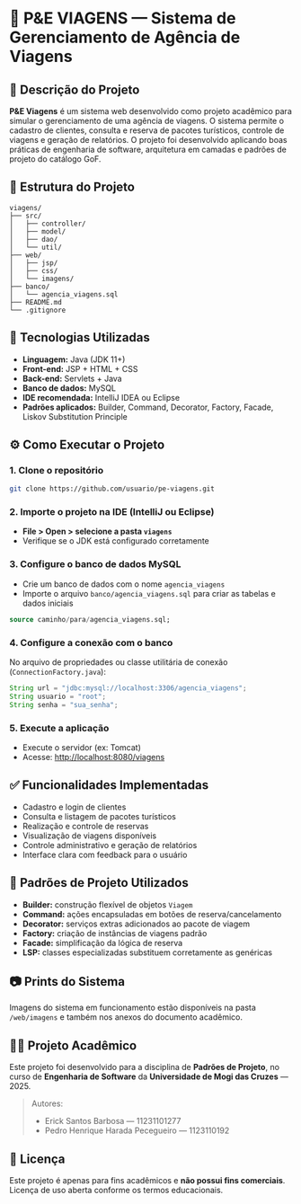 
# 🧳 P&E VIAGENS — Sistema de Gerenciamento de Agência de Viagens

## 📌 Descrição do Projeto

**P&E Viagens** é um sistema web desenvolvido como projeto acadêmico para simular o gerenciamento de uma agência de viagens. O sistema permite o cadastro de clientes, consulta e reserva de pacotes turísticos, controle de viagens e geração de relatórios. O projeto foi desenvolvido aplicando boas práticas de engenharia de software, arquitetura em camadas e padrões de projeto do catálogo GoF.

## 📁 Estrutura do Projeto

```
viagens/
├── src/
│   ├── controller/
│   ├── model/
│   ├── dao/
│   └── util/
├── web/
│   ├── jsp/
│   ├── css/
│   └── imagens/
├── banco/
│   └── agencia_viagens.sql
├── README.md
└── .gitignore
```

## 🧰 Tecnologias Utilizadas

- **Linguagem:** Java (JDK 11+)
- **Front-end:** JSP + HTML + CSS
- **Back-end:** Servlets + Java
- **Banco de dados:** MySQL
- **IDE recomendada:** IntelliJ IDEA ou Eclipse
- **Padrões aplicados:** Builder, Command, Decorator, Factory, Facade, Liskov Substitution Principle

## ⚙️ Como Executar o Projeto

### 1. Clone o repositório

```bash
git clone https://github.com/usuario/pe-viagens.git
```

### 2. Importe o projeto na IDE (IntelliJ ou Eclipse)

- **File > Open > selecione a pasta `viagens`**
- Verifique se o JDK está configurado corretamente

### 3. Configure o banco de dados MySQL

- Crie um banco de dados com o nome `agencia_viagens`
- Importe o arquivo `banco/agencia_viagens.sql` para criar as tabelas e dados iniciais

```sql
source caminho/para/agencia_viagens.sql;
```

### 4. Configure a conexão com o banco

No arquivo de propriedades ou classe utilitária de conexão (`ConnectionFactory.java`):

```java
String url = "jdbc:mysql://localhost:3306/agencia_viagens";
String usuario = "root";
String senha = "sua_senha";
```

### 5. Execute a aplicação

- Execute o servidor (ex: Tomcat)
- Acesse: [http://localhost:8080/viagens](http://localhost:8080/viagens)

## ✅ Funcionalidades Implementadas

- Cadastro e login de clientes
- Consulta e listagem de pacotes turísticos
- Realização e controle de reservas
- Visualização de viagens disponíveis
- Controle administrativo e geração de relatórios
- Interface clara com feedback para o usuário

## 📌 Padrões de Projeto Utilizados

- **Builder:** construção flexível de objetos `Viagem`
- **Command:** ações encapsuladas em botões de reserva/cancelamento
- **Decorator:** serviços extras adicionados ao pacote de viagem
- **Factory:** criação de instâncias de viagens padrão
- **Facade:** simplificação da lógica de reserva
- **LSP:** classes especializadas substituem corretamente as genéricas

## 📷 Prints do Sistema

Imagens do sistema em funcionamento estão disponíveis na pasta `/web/imagens` e também nos anexos do documento acadêmico.

## 👨‍🏫 Projeto Acadêmico

Este projeto foi desenvolvido para a disciplina de **Padrões de Projeto**, no curso de **Engenharia de Software** da **Universidade de Mogi das Cruzes** — 2025.

> Autores:
> - Erick Santos Barbosa — 11231101277  
> - Pedro Henrique Harada Pecegueiro — 1123110192

## 📄 Licença

Este projeto é apenas para fins acadêmicos e **não possui fins comerciais**. Licença de uso aberta conforme os termos educacionais.
